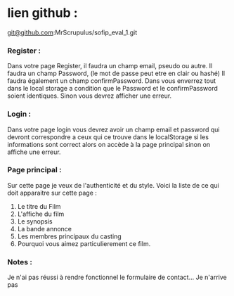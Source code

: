 
# lien github : 
 git@github.com:MrScrupulus/sofip_eval_1.git

### Register :
Dans votre page Register, il faudra un champ email, pseudo ou autre.
Il faudra un champ Password, (le mot de passe peut etre en clair ou hashé)
Il faudra également un champ confirmPassword.
Dans vous enverrez tout dans le local storage a condition que le Password et le confirmPassword soient identiques. Sinon vous devrez afficher une erreur.

### Login :
Dans votre page login vous devrez avoir un champ email et password qui devront correspondre a ceux qui ce trouve dans le localStorage si les informations sont correct alors on accède à la page principal sinon on affiche une erreur.

### Page principal :
Sur cette page je veux de l'authenticité et du style.
Voici la liste de ce qui doit apparaitre sur cette page :
1. Le titre du Film
2. L'affiche du film
3. Le synopsis
4. La bande annonce
5. Les membres principaux du casting
6. Pourquoi vous aimez particulierement ce film.


### Notes :
Je n'ai pas réussi à rendre fonctionnel le formulaire de contact...
Je n'arrive pas
